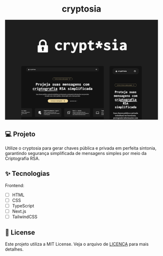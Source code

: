 <h1 align="center">
    cryptosia
</h1>

![cover](.github/cover.png?style=flat)

## 💻 Projeto

Utilize o cryptosia para gerar chaves pública e privada em perfeita sintonia, garantindo segurança simplificada de mensagens simples por meio da Criptografia RSA.

## ✨ Tecnologias

Frontend:

-   [ ] HTML
-   [ ] CSS
-   [ ] TypeScript
-   [ ] Next.js
-   [ ] TailwindCSS

## 📄 License

Este projeto utiliza a MIT License. Veja o arquivo de [LICENÇA](LICENSE) para mais detalhes.
